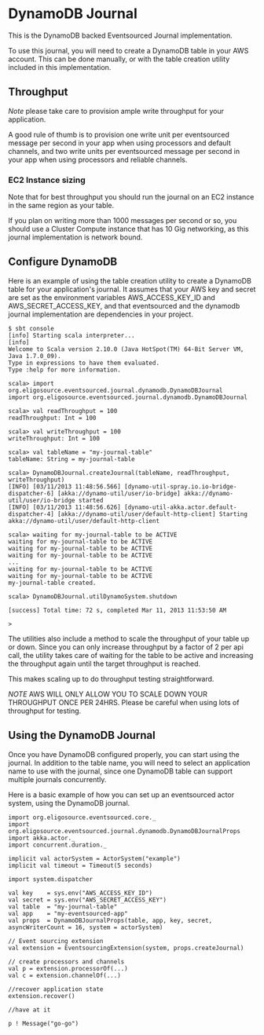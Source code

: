 DynamoDB Journal
================

This is the DynamoDB backed Eventsourced Journal implementation.

To use this journal, you will need to create a DynamoDB table in your AWS account. This can be done manually, or with the
table creation utility included in this implementation.

## Throughput

*Note* please take care to provision ample write throughput for your application.

A good rule of thumb is to provision one write unit per eventsourced message per second in your app when using processors and default channels,
and two write units per eventsourced message per second in your app when using processors and reliable channels.

### EC2 Instance sizing

Note that for best throughput you should run the journal on an EC2 instance in the same region as your table.

If you plan on writing more than 1000 messages per second or so, you should use a Cluster Compute instance that has 10 Gig networking,
as this journal implementation is network bound.

## Configure DynamoDB

Here is an example of using the table creation utility to create a DynamoDB table for your application's journal.
It assumes that your AWS key and secret are set as the environment variables AWS_ACCESS_KEY_ID and AWS_SECRET_ACCESS_KEY,
and that eventsourced and the dynamodb journal implementation are dependencies in your project.

```
$ sbt console
[info] Starting scala interpreter...
[info]
Welcome to Scala version 2.10.0 (Java HotSpot(TM) 64-Bit Server VM, Java 1.7.0_09).
Type in expressions to have them evaluated.
Type :help for more information.

scala> import org.eligosource.eventsourced.journal.dynamodb.DynamoDBJournal
import org.eligosource.eventsourced.journal.dynamodb.DynamoDBJournal

scala> val readThroughput = 100
readThroughput: Int = 100

scala> val writeThroughput = 100
writeThroughput: Int = 100

scala> val tableName = "my-journal-table"
tableName: String = my-journal-table

scala> DynamoDBJournal.createJournal(tableName, readThroughput, writeThroughput)
[INFO] [03/11/2013 11:48:56.566] [dynamo-util-spray.io.io-bridge-dispatcher-6] [akka://dynamo-util/user/io-bridge] akka://dynamo-util/user/io-bridge started
[INFO] [03/11/2013 11:48:56.626] [dynamo-util-akka.actor.default-dispatcher-4] [akka://dynamo-util/user/default-http-client] Starting akka://dynamo-util/user/default-http-client

scala> waiting for my-journal-table to be ACTIVE
waiting for my-journal-table to be ACTIVE
waiting for my-journal-table to be ACTIVE
waiting for my-journal-table to be ACTIVE
...
waiting for my-journal-table to be ACTIVE
waiting for my-journal-table to be ACTIVE
my-journal-table created.

scala> DynamoDBJournal.utilDynamoSystem.shutdown

[success] Total time: 72 s, completed Mar 11, 2013 11:53:50 AM

>

```

The utilities also include a method to scale the throughput of your table up or down.  Since you can only increase throughput by a factor of 2 per api call,
the utility takes care of waiting for the table to be active and increasing the throughput again until the target throughput is reached.

This makes scaling up to do throughput testing straightforward.

*NOTE* AWS WILL ONLY ALLOW YOU TO SCALE DOWN YOUR THROUGHPUT ONCE PER 24HRS. Please be careful when using lots of throughput for testing.


## Using the DynamoDB Journal

Once you have DynamoDB configured properly, you can start using the journal. In addition to the table name, you will need to select
an application name to use with the journal, since one DynamoDB table can support multiple journals concurrently.

Here is a basic example of how you can set up an eventsourced actor system, using the DynamoDB journal.

```
import org.eligosource.eventsourced.core._
import org.eligosource.eventsourced.journal.dynamodb.DynamoDBJournalProps
import akka.actor._
import concurrent.duration._

implicit val actorSystem = ActorSystem("example")
implicit val timeout = Timeout(5 seconds)

import system.dispatcher

val key    = sys.env("AWS_ACCESS_KEY_ID")
val secret = sys.env("AWS_SECRET_ACCESS_KEY")
val table  = "my-journal-table"
val app    = "my-eventsourced-app"
val props  = DynamoDBJournalProps(table, app, key, secret, asyncWriterCount = 16, system = actorSystem)

// Event sourcing extension
val extension = EventsourcingExtension(system, props.createJournal)

// create processors and channels
val p = extension.processorOf(...)
val c = extension.channelOf(...)

//recover application state
extension.recover()

//have at it

p ! Message("go-go")

```